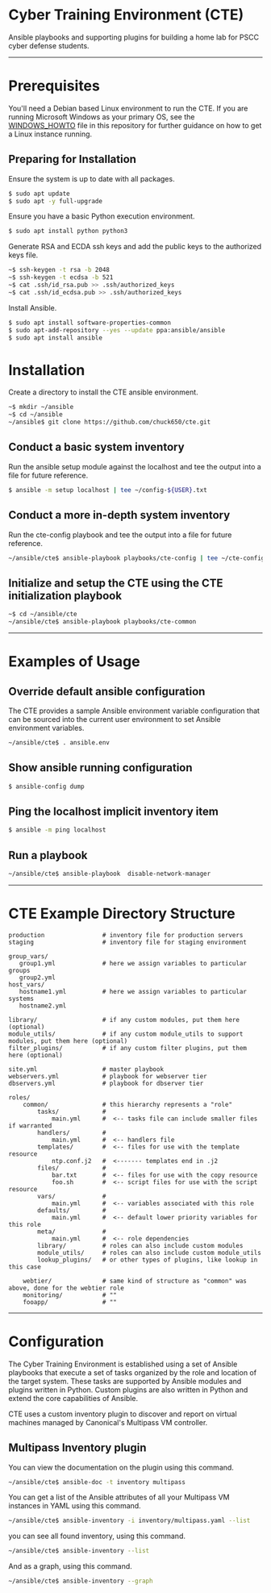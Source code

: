 
# Cyber Training Environment (CTE)

Ansible playbooks and supporting plugins for building a home lab for PSCC cyber defense students.

---

# Prerequisites

You'll need a Debian based Linux environment to run the CTE.  If you are running Microsoft Windows as your primary OS, see the [WINDOWS_HOWTO](../master/WINDOWS_HOWTO.md) file in this repository for further guidance on how to get a Linux instance running.

## Preparing for Installation

Ensure the system is up to date with all packages.

```bash
$ sudo apt update
$ sudo apt -y full-upgrade
```

Ensure you have a basic Python execution environment.

```bash
$ sudo apt install python python3
```

Generate RSA and ECDA ssh keys and add the public keys to the authorized keys file.

```bash
~$ ssh-keygen -t rsa -b 2048
~$ ssh-keygen -t ecdsa -b 521
~$ cat .ssh/id_rsa.pub >> .ssh/authorized_keys
~$ cat .ssh/id_ecdsa.pub >> .ssh/authorized_keys
```

Install Ansible.

```bash
$ sudo apt install software-properties-common
$ sudo apt-add-repository --yes --update ppa:ansible/ansible
$ sudo apt install ansible
```

# Installation

Create a  directory to install the CTE ansible environment.

```bash
~$ mkdir ~/ansible
~$ cd ~/ansible
~/ansible$ git clone https://github.com/chuck650/cte.git
```

## Conduct a basic system inventory

Run the ansible setup module against the localhost and tee the output into a file for future reference.

```bash
$ ansible -m setup localhost | tee ~/config-${USER}.txt
```

## Conduct a more in-depth system inventory

Run the cte-config playbook and tee the output into a file for future reference.

```bash
~/ansible/cte$ ansible-playbook playbooks/cte-config | tee ~/cte-config-${USER}.txt
```

## Initialize and setup the CTE using the CTE initialization playbook

```bash
~$ cd ~/ansible/cte
~/ansible/cte$ ansible-playbook playbooks/cte-common
```

---

# Examples of Usage

## Override default ansible configuration

The CTE provides a sample Ansible environment variable configuration that can be sourced into the current user environment to set Ansible environment variables.

```bash
~/ansible/cte$ . ansible.env
```

## Show ansible running configuration
```bash
$ ansible-config dump
```

## Ping the localhost implicit inventory item
```bash
$ ansible -m ping localhost
```

## Run a playbook
```bash
~/ansible/cte$ ansible-playbook  disable-network-manager
```

---
# CTE Example Directory Structure

```
production                # inventory file for production servers
staging                   # inventory file for staging environment

group_vars/
   group1.yml             # here we assign variables to particular groups
   group2.yml
host_vars/
   hostname1.yml          # here we assign variables to particular systems
   hostname2.yml

library/                  # if any custom modules, put them here (optional)
module_utils/             # if any custom module_utils to support modules, put them here (optional)
filter_plugins/           # if any custom filter plugins, put them here (optional)

site.yml                  # master playbook
webservers.yml            # playbook for webserver tier
dbservers.yml             # playbook for dbserver tier

roles/
    common/               # this hierarchy represents a "role"
        tasks/            #
            main.yml      #  <-- tasks file can include smaller files if warranted
        handlers/         #
            main.yml      #  <-- handlers file
        templates/        #  <-- files for use with the template resource
            ntp.conf.j2   #  <------- templates end in .j2
        files/            #
            bar.txt       #  <-- files for use with the copy resource
            foo.sh        #  <-- script files for use with the script resource
        vars/             #
            main.yml      #  <-- variables associated with this role
        defaults/         #
            main.yml      #  <-- default lower priority variables for this role
        meta/             #
            main.yml      #  <-- role dependencies
        library/          # roles can also include custom modules
        module_utils/     # roles can also include custom module_utils
        lookup_plugins/   # or other types of plugins, like lookup in this case

    webtier/              # same kind of structure as "common" was above, done for the webtier role
    monitoring/           # ""
    fooapp/               # ""
```

---
# Configuration

The Cyber Training Environment is established using a set of Ansible playbooks that execute a set of tasks organized by the role and location of the target system.  These tasks are supported by Ansible modules and plugins written in Python.  Custom plugins are also written in Python and extend the core capabilities of Ansible.

CTE uses a custom inventory plugin to discover and report on virtual machines managed by Canonical's Multipass VM controller.

## Multipass Inventory plugin

You can view the documentation on the plugin using this command.

```bash
~/ansible/cte$ ansible-doc -t inventory multipass
```

You can get a list of the Ansible attributes of all your Multipass VM instances in YAML using this command.

```bash
~/ansible/cte$ ansible-inventory -i inventory/multipass.yaml --list
```

you can see all found inventory, using this command.

```bash
~/ansible/cte$ ansible-inventory --list
```

And as a graph, using this command.

```bash
~/ansible/cte$ ansible-inventory --graph
```
